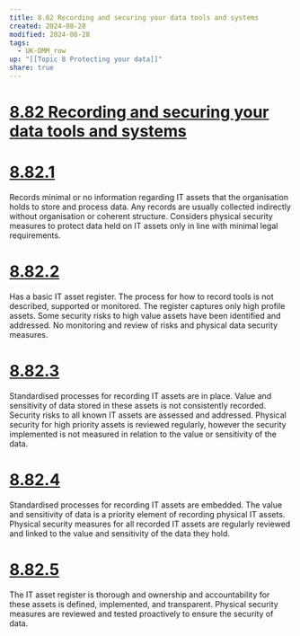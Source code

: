```yaml
---
title: 8.82 Recording and securing your data tools and systems
created: 2024-08-28
modified: 2024-08-28
tags:
  - UK-DMM_row
up: "[[Topic 8 Protecting your data]]"
share: true
---
```

# [8.82 Recording and securing your data tools and systems](8.82%20Recording%20and%20securing%20your%20data%20tools%20and%20systems.md)
# [8.82.1](8.82.1.md)

Records minimal or no information regarding IT assets that the organisation holds to store and process data. Any records are usually collected indirectly without organisation or coherent structure. Considers physical security measures to protect data held on IT assets only in line with minimal legal requirements.

# [8.82.2](8.82.2.md)

Has a basic IT asset register. The process for how to record tools is not described, supported or monitored. The register captures only high profile assets. Some security risks to high value assets have been identified and addressed. No monitoring and review of risks and physical data security measures.

# [8.82.3](8.82.3.md)

Standardised processes for recording IT assets are in place. Value and sensitivity of data stored in these assets is not consistently recorded. Security risks to all known IT assets are assessed and addressed. Physical security for high priority assets is reviewed regularly, however the security implemented is not measured in relation to the value or sensitivity of the data.

# [8.82.4](8.82.4.md)

Standardised processes for recording IT assets are embedded. The value and sensitivity of data is a priority element of recording physical IT assets. Physical security measures for all recorded IT assets are regularly reviewed and linked to the value and sensitivity of the data they hold.

# [8.82.5](8.82.5.md)

The IT asset register is thorough and ownership and accountability for these assets is defined, implemented, and transparent. Physical security measures are reviewed and tested proactively to ensure the security of data.
